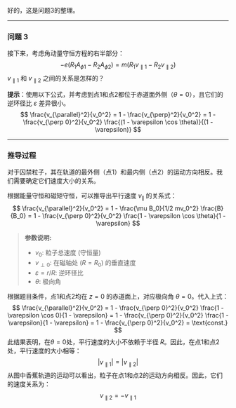 好的，这是问题3的整理。

---

### **问题 3**

接下来，考虑角动量守恒方程的右半部分：
$$
-e(R_1A_{\phi 1} - R_2A_{\phi 2}) = m(R_1v_{\parallel 1} - R_2v_{\parallel 2})
$$
$v_{\parallel 1}$ 和 $v_{\parallel 2}$ 之间的关系是怎样的？

**提示**：使用以下公式，并考虑到点1和点2都位于赤道面外侧（$\theta=0$），且它们的逆环径比 $\varepsilon$ 差异很小。
$$
\frac{v_{\parallel}^2}{v_0^2} = 1 - \frac{v_{\perp}^2}{v_0^2} = 1 - \frac{v_{\perp 0}^2}{v_0^2} \frac{(1 - \varepsilon \cos \theta)}{(1 - \varepsilon)}
$$

---

### **推导过程**

对于囚禁粒子，其在轨道的最外侧（点1）和最内侧（点2）的运动方向相反。我们需要确定它们速度大小的关系。

根据能量守恒和磁矩守恒，可以推导出平行速度 $v_{\parallel}$ 的关系式：
$$
\frac{v_{\parallel}^2}{v_0^2} = 1 - \frac{\mu B_0}{1/2 mv_0^2} \frac{B}{B_0} = 1 - \frac{v_{\perp 0}^2}{v_0^2} \frac{1 - \varepsilon \cos \theta}{1 - \varepsilon}
$$
> **参数说明:**
> - $v_0$: 粒子总速度 (守恒量)
> - $v_{\perp 0}$: 在磁轴处 ($R=R_0$) 的垂直速度
> - $\varepsilon = r/R$: 逆环径比
> - $\theta$: 极向角

根据题目条件，点1和点2均在 $z=0$ 的赤道面上，对应极向角 $\theta=0$。代入上式：
$$
\frac{v_{\parallel}^2}{v_0^2} = 1 - \frac{v_{\perp 0}^2}{v_0^2} \frac{1 - \varepsilon \cos 0}{1 - \varepsilon} = 1 - \frac{v_{\perp 0}^2}{v_0^2} \frac{1 - \varepsilon}{1 - \varepsilon} = 1 - \frac{v_{\perp 0}^2}{v_0^2} = \text{const.}
$$
此结果表明，在$\theta=0$处，平行速度的大小不依赖于半径 $R$。因此，在点1和点2处，平行速度的大小相等：
$$
|v_{\parallel 1}| = |v_{\parallel 2}|
$$
从图中香蕉轨道的运动可以看出，粒子在点1和点2的运动方向相反。因此，它们的速度关系为：
$$
v_{\parallel 2} = -v_{\parallel 1}
$$
